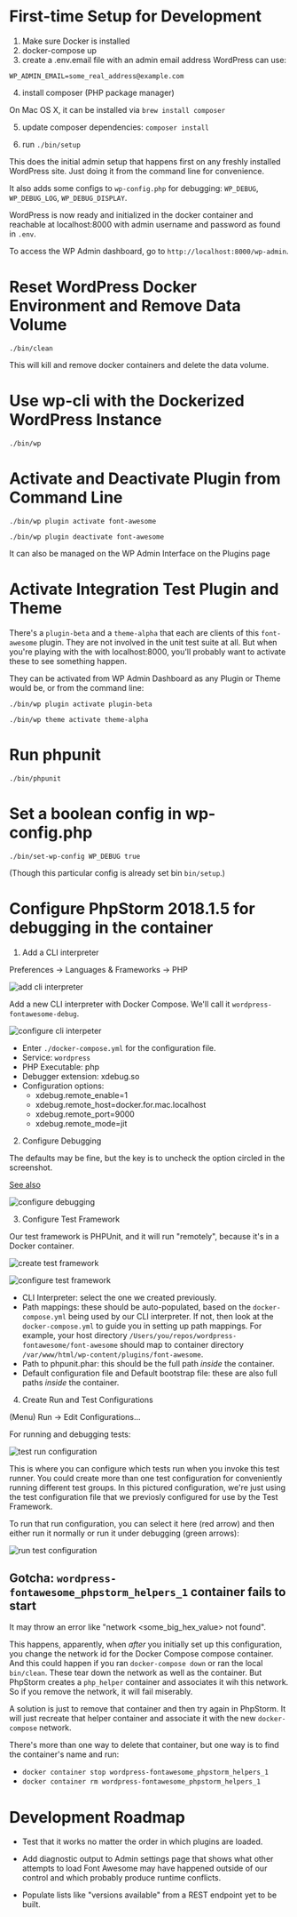 # First-time Setup for Development
1. Make sure Docker is installed
2. docker-compose up
3. create a .env.email file with an admin email address WordPress can use:

```
WP_ADMIN_EMAIL=some_real_address@example.com
```

4. install composer (PHP package manager)

On Mac OS X, it can be installed via `brew install composer`

5. update composer dependencies: `composer install`

6. run `./bin/setup`

This does the initial admin setup that happens first on any freshly installed WordPress
site. Just doing it from the command line for convenience.

It also adds some configs to `wp-config.php` for debugging: `WP_DEBUG`, `WP_DEBUG_LOG`, `WP_DEBUG_DISPLAY`.

WordPress is now ready and initialized in the docker container and reachable at localhost:8000
with admin username and password as found in `.env`.

To access the WP Admin dashboard, go to `http://localhost:8000/wp-admin`.

# Reset WordPress Docker Environment and Remove Data Volume

`./bin/clean`

This will kill and remove docker containers and delete the data volume.

# Use wp-cli with the Dockerized WordPress Instance

`./bin/wp`

# Activate and Deactivate Plugin from Command Line

`./bin/wp plugin activate font-awesome`

`./bin/wp plugin deactivate font-awesome`

It can also be managed on the WP Admin Interface on the Plugins page

# Activate Integration Test Plugin and Theme

There's a `plugin-beta` and a `theme-alpha` that each are clients of this `font-awesome` plugin.
They are not involved in the unit test suite at all. But when you're playing with the with localhost:8000,
you'll probably want to activate these to see something happen.

They can be activated from WP Admin Dashboard as any Plugin or Theme would be, or from the command line:

`./bin/wp plugin activate plugin-beta`

`./bin/wp theme activate theme-alpha`

# Run phpunit

`./bin/phpunit`

# Set a boolean config in wp-config.php

`./bin/set-wp-config WP_DEBUG true`

(Though this particular config is already set bin `bin/setup`.)

# Configure PhpStorm 2018.1.5 for debugging in the container

1. Add a CLI interpreter

Preferences -> Languages & Frameworks -> PHP

![add cli interpreter](images/create_cli_interpreter_before.png)

Add a new CLI interpreter with Docker Compose. We'll call it `wordpress-fontawesome-debug`.

![configure cli interpeter](images/configure_cli_interpreter.png)

* Enter `./docker-compose.yml` for the configuration file.
* Service: `wordpress`
* PHP Executable: php
* Debugger extension: xdebug.so
* Configuration options:
  * xdebug.remote_enable=1
  * xdebug.remote_host=docker.for.mac.localhost
  * xdebug.remote_port=9000
  * xdebug.remote_mode=jit

2. Configure Debugging

The defaults may be fine, but the key is to uncheck the option circled in the screenshot.

[See also](https://intellij-support.jetbrains.com/hc/en-us/community/posts/360000229624-Setting-up-xDebug-with-PHPUnit-using-Docker-for-Mac-and-PHPStorm)

![configure debugging](images/configure_debugging.png)

3. Configure Test Framework

Our test framework is PHPUnit, and it will run "remotely", because it's in a Docker container.

![create test framework](images/create_test_framework.png)

![configure test framework](images/configure_test_framework.png)

* CLI Interpreter: select the one we created previously.
* Path mappings: these should be auto-populated, based on the `docker-compose.yml` being used by our CLI interpreter. If not, then look at the `docker-compose.yml`
  to guide you in setting up path mappings. For example, your host directory `/Users/you/repos/wordpress-fontawesome/font-awesome` should map to container
  directory `/var/www/html/wp-content/plugins/font-awesome`.
* Path to phpunit.phar: this should be the full path _inside_ the container.
* Default configuration file and Default bootstrap file: these are also full paths _inside_ the container.


4. Create Run and Test Configurations

(Menu) Run -> Edit Configurations...

For running and debugging tests:

![test run configuration](images/test_configuration.png)

This is where you can configure which tests run when you invoke this test runner. You could create more than one test configuration
for conveniently running different test groups. In this pictured configuration, we're just using the test configuration file that
  we previosly configured for use by the Test Framework.

To run that run configuration, you can select it here (red arrow) and then either run it normally or run it under debugging (green arrows):

![run test configuration](images/run_test_configuration.png)

## Gotcha: `wordpress-fontawesome_phpstorm_helpers_1` container fails to start

It may throw an error like "network \<some_big_hex_value\> not found".

This happens, apparently, when _after_ you initially set up this configuration, you change the network id for the Docker Compose compose container.
And this could happen if you ran `docker-compose down` or ran the local `bin/clean`. These tear down the network as well as the container.
But PhpStorm creates a `php_helper` container and associates it wih this network. So if you remove the network, it will fail miserably.

A solution is just to remove that container and then try again in PhpStorm. It will just recreate that helper container and  associate it with the
new `docker-compose` network.

There's more than one way to delete that container, but one way is to find the container's name and run:
* `docker container stop wordpress-fontawesome_phpstorm_helpers_1`
* `docker container rm wordpress-fontawesome_phpstorm_helpers_1`

# Development Roadmap

- Test that it works no matter the order in which plugins are loaded.

- Add diagnostic output to Admin settings page that shows what other attempts to load Font Awesome may have
  happened outside of our control and which probably produce runtime conflicts.

- Populate lists like "versions available" from a REST endpoint yet to be built.
